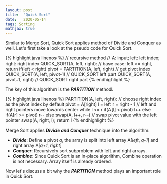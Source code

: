 ```yaml
---
layout: post
title:  "Quick Sort"
date:   2020-05-14
tags: Sorting
mathjax: true
---
```


Similar to Merge Sort, Quick Sort applies method of Divide and Conquer as well. Let's first take a look at the pseudo code for Quick Sort.

{% highlight java linenos %}
// recursive method
// A: input; left: left index; right: right index
QUICK_SORT(A, left, right):
  // base case: left >= right, return
  if(left < right)
    pivot = PARTITION(A, left, right)   // get pivot index
    QUICK_SORT(A, left, pivot-1)        // QUICK_SORT left part
    QUICK_SORT(A, pivot+1, right)       // QUICK_SORT right part
{% endhighlight %}

The key of this algorithm is the ***PARTITION*** method.

{% highlight java linenos %}
PARTITION(A, left, right):
  // choose right index as the pivot index by default
  pivot = A[right]
  l = left
  r = right - 1
  // left and right pointers move towards center
  while l <= r
    if(A[l] < pivot) l++
    else if(A[r] >= pivot) r--
    else swap(A, l++, r--)
  // swap pivot value with the left pointer
  swap(A, right, l);
  return l
{% endhighlight %}

Merge Sort applies ***Divide and Conquer*** technique into the algorithm:
- ***Divide***: Define a pivot *q*, the array is split into left array A[*left*, *q-1*] and right array A[*q+1*, *right*]
- ***Conquer***: Recursively sort subproblem with left and right arrays.
- ***Combine***: Since Quick Sort is an in-place algorithm, Combine operation is not necessary. Array itself is already ordered.

Now let's discuss a bit why the ***PARTITION*** method plays an important role in Quick Sort.